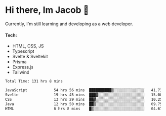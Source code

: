 # Hi there, Im Jacob 👋
Currently, I'm still learning and developing as a web developer.

#### Tech:
- HTML, CSS, JS
- Typescript
- Svelte & Sveltekit
- Prisma
- Express.js
- Tailwind

<!--START_SECTION:waka-->

```txt
Total Time: 131 hrs 8 mins

JavaScript            54 hrs 56 mins  ██████████▒░░░░░░░░░░░░░░   41.73 %
Svelte                19 hrs 45 mins  ███▓░░░░░░░░░░░░░░░░░░░░░   15.00 %
CSS                   13 hrs 29 mins  ██▓░░░░░░░░░░░░░░░░░░░░░░   10.25 %
Java                  12 hrs 50 mins  ██▒░░░░░░░░░░░░░░░░░░░░░░   09.75 %
HTML                  6 hrs 8 mins    █▒░░░░░░░░░░░░░░░░░░░░░░░   04.67 %
```

<!--END_SECTION:waka-->
